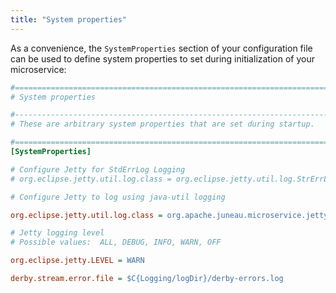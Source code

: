 ```yaml
---
title: "System properties"
---
```


As a convenience, the `SystemProperties` section of your configuration file can be used to define system
properties to set during initialization of your microservice:

```ini
#=======================================================================================================================
# System properties

#-----------------------------------------------------------------------------------------------------------------------
# These are arbitrary system properties that are set during startup.

#=======================================================================================================================
[SystemProperties]

# Configure Jetty for StdErrLog Logging
# org.eclipse.jetty.util.log.class = org.eclipse.jetty.util.log.StrErrLog

# Configure Jetty to log using java-util logging

org.eclipse.jetty.util.log.class = org.apache.juneau.microservice.jetty.JettyLogger

# Jetty logging level
# Possible values:  ALL, DEBUG, INFO, WARN, OFF

org.eclipse.jetty.LEVEL = WARN

derby.stream.error.file = $C{Logging/logDir}/derby-errors.log

```
